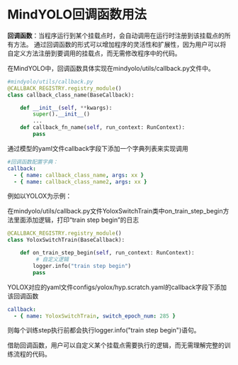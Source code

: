 # MindYOLO回调函数用法

**回调函数**：当程序运行到某个挂载点时，会自动调用在运行时注册到该挂载点的所有方法。
通过回调函数的形式可以增加程序的灵活性和扩展性，因为用户可以将自定义方法注册到要调用的挂载点，而无需修改程序中的代码。

在MindYOLO中，回调函数具体实现在mindyolo/utils/callback.py文件中。
```python
#mindyolo/utils/callback.py
@CALLBACK_REGISTRY.registry_module()
class callback_class_name(BaseCallback):

    def __init__(self, **kwargs):
        super().__init__()
        ...
    def callback_fn_name(self, run_context: RunContext):
        pass
```

通过模型的yaml文件callback字段下添加一个字典列表来实现调用
```yaml
#回调函数配置字典：
callback:
  - { name: callback_class_name, args: xx }
  - { name: callback_class_name2, args: xx }
```
例如以YOLOX为示例：

在mindyolo/utils/callback.py文件YoloxSwitchTrain类中on_train_step_begin方法里面添加逻辑，打印“train step begin”的日志
```python
@CALLBACK_REGISTRY.registry_module()
class YoloxSwitchTrain(BaseCallback):

    def on_train_step_begin(self, run_context: RunContext):
         # 自定义逻辑
        logger.info("train step begin")
        pass

```
YOLOX对应的yaml文件configs/yolox/hyp.scratch.yaml的callback字段下添加该回调函数
```yaml
callback:
  - { name: YoloxSwitchTrain, switch_epoch_num: 285 }
```
则每个训练step执行前都会执行logger.info("train step begin")语句。

借助回调函数，用户可以自定义某个挂载点需要执行的逻辑，而无需理解完整的训练流程的代码。